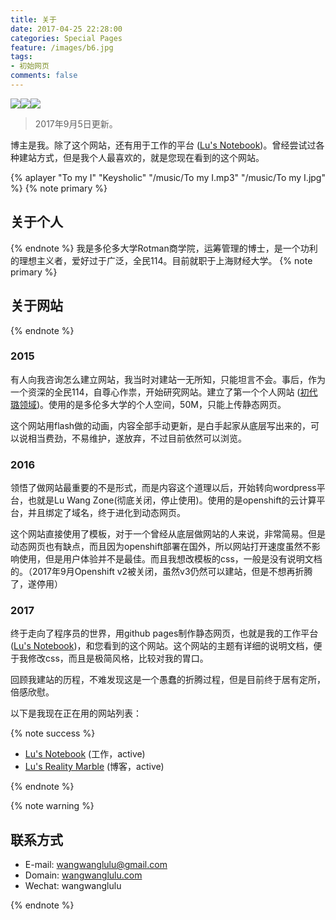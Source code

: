 ```yaml
---
title: 关于
date: 2017-04-25 22:28:00
categories: Special Pages
feature: /images/b6.jpg
tags:
- 初始网页
comments: false
---
```

<img src="/images/b4.jpg" class="img-3bio" /><img src="/images/b2.jpg" class="img-3bio" /><img src="/images/b6.jpg" class="img-3bio" />

<blockquote class="blockquote-center">2017年9月5日更新。</blockquote>

博主是我。除了这个网站，还有用于工作的平台 ([Lu's Notebook](http://wangwanglulu.com))。曾经尝试过各种建站方式，但是我个人最喜欢的，就是您现在看到的这个网站。   

<!-- more -->
{% aplayer "To my I" "Keysholic" "/music/To my I.mp3" "/music/To my I.jpg" %}
{% note primary %} 
## 关于个人
{% endnote %}
我是多伦多大学Rotman商学院，运筹管理的博士，是一个功利的理想主义者，爱好过于广泛，全民114。目前就职于上海财经大学。
{% note primary %}
## 关于网站
{% endnote %}
### 2015
有人向我咨询怎么建立网站，我当时对建站一无所知，只能坦言不会。事后，作为一个资深的全民114，自尊心作祟，开始研究网站。建立了第一个个人网站 ([初代璐领域](http://individual.utoronto.ca/luwang/))。使用的是多伦多大学的个人空间，50M，只能上传静态网页。

这个网站用flash做的动画，内容全部手动更新，是白手起家从底层写出来的，可以说相当费劲，不易维护，遂放弃，不过目前依然可以浏览。

### 2016
领悟了做网站最重要的不是形式，而是内容这个道理以后，开始转向wordpress平台，也就是Lu Wang Zone(彻底关闭，停止使用)。使用的是openshift的云计算平台，并且绑定了域名，终于进化到动态网页。

这个网站直接使用了模板，对于一个曾经从底层做网站的人来说，非常简易。但是动态网页也有缺点，而且因为openshift部署在国外，所以网站打开速度虽然不影响使用，但是用户体验并不是最佳。而且我想改模板的css，一般是没有说明文档的。（2017年9月Openshift v2被关闭，虽然v3仍然可以建站，但是不想再折腾了，遂停用）

### 2017
终于走向了程序员的世界，用github pages制作静态网页，也就是我的工作平台 ([Lu's Notebook](http://wangwanglulu.com))，和您看到的这个网站。这个网站的主题有详细的说明文档，便于我修改css，而且是极简风格，比较对我的胃口。

回顾我建站的历程，不难发现这是一个愚蠢的折腾过程，但是目前终于居有定所，倍感欣慰。

以下是我现在正在用的网站列表：

{% note success %} 

-  [Lu's Notebook](http://wangwanglulu.com) (工作，active)
-  [Lu's Reality Marble](http://luluwangwang.com) (博客，active)

{% endnote %}

{% note warning %} 
## 联系方式 

-  E-mail: wangwanglulu@gmail.com
-  Domain: [wangwanglulu.com](http://wangwanglulu.com)
-  Wechat: wangwanglulu

{% endnote %}
